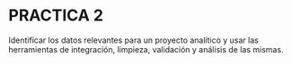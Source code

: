 # PRACTICA 2
Identificar los datos relevantes para un proyecto analítico y usar las herramientas de integración, limpieza, validación y análisis de las mismas.
